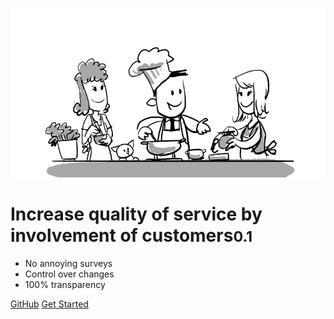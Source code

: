 ![logo](img/customers.png)



# Increase quality of service by involvement of customers<small>0.1</small>
* No annoying surveys
* Control over changes
* 100% transparency

[GitHub](https://github.com/do-team/productitself)
[Get Started](#welcome)